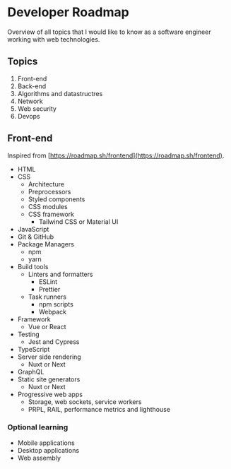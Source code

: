 # Developer Roadmap
Overview of all topics that I would like to know as a software engineer working with web technologies.

## Topics
1. Front-end
2. Back-end
3. Algorithms and datastructres
4. Network
5. Web security
6. Devops

## Front-end
Inspired from [https://roadmap.sh/frontend](https://roadmap.sh/frontend).
- HTML
- CSS
    - Architecture
    - Preprocessors
    - Styled components
    - CSS modules
    - CSS framework
        - Tailwind CSS or Material UI
- JavaScript
- Git & GitHub
- Package Managers
    - npm
    - yarn
- Build tools
    - Linters and formatters
        - ESLint
        - Prettier
    - Task runners
        - npm scripts
        - Webpack
- Framework
    - Vue or React
- Testing
    - Jest and Cypress
- TypeScript
- Server side rendering
    - Nuxt or Next
- GraphQL
- Static site generators
    - Nuxt or Next
- Progressive web apps
    - Storage, web sockets, service workers
    - PRPL, RAIL, performance metrics and lighthouse

### Optional learning
- Mobile applications
- Desktop applications
- Web assembly

